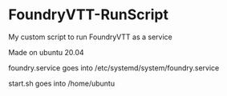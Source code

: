 # FoundryVTT-RunScript
My custom script to run FoundryVTT as a service

Made on ubuntu 20.04

foundry.service goes into /etc/systemd/system/foundry.service

start.sh goes into /home/ubuntu
